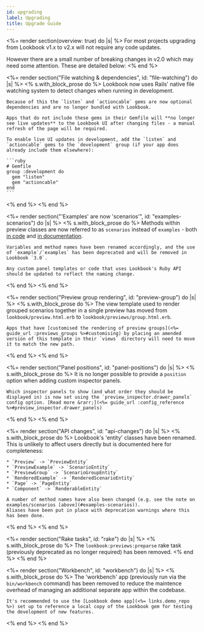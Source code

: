 ```yaml
---
id: upgrading
label: Upgrading
title: Upgrade Guide
---
```


<%= render section(overview: true) do |s| %>
  For most projects upgrading from Lookbook v1.x to v2.x will not require any code updates.

  However there are a small number of breaking changes in v2.0 which may need some attention. These are detailed below:
<% end %>

<%= render section("File watching & dependencies", id: "file-watching") do |s| %>
  <% s.with_block_prose do %>
    Lookbook now uses Rails' native file watching system to detect changes when running in development.

    Because of this the `listen` and `actioncable` gems are now optional dependencies and are no longer bundled with Lookbook.

    Apps that do not include these gems in their Gemfile will **no longer see live updates** to the Lookbook UI after changing files - a manual refresh of the page will be required.

    To enable live UI updates in development, add the `listen` and `actioncable` gems to the `development` group (if your app does already include them elsewhere):

    ```ruby
    # Gemfile
    group :development do
      gem "listen"
      gem "actioncable"
    end
    ```
  <% end %>
<% end %>

<%= render section("'Examples' are now 'scenarios'", id: "examples-scenarios") do |s| %>
  <% s.with_block_prose do %>
    Methods within preview classes are now referred to as `scenarios` instead of `examples` - both [in code](<%= api_url :preview_entity %>) and [in documentation](<%= guide_url :concepts %>).

    Variables and method names have been renamed accordingly, and the use of `example`/`examples` has been deprecated and will be removed in Lookbook `3.0`.
    
    Any custom panel templates or code that uses Lookbook's Ruby API should be updated to reflect the naming change.
  <% end %>
<% end %>

<%= render section("Preview group rendering", id: "preview-group") do |s| %>
  <% s.with_block_prose do %>
    The view template used to render grouped scenarios together in a single preview has moved from `lookbook/preview.html.erb` to `lookbook/previews/group.html.erb`.

    Apps that have [customised the rendering of preview groups](<%= guide_url :previews_groups %>#customising) by placing an amended version of this template in their `views` directory will need to move it to match the new path.
  <% end %>
<% end %>

<%= render section("Panel positions", id: "panel-positions") do |s| %>
  <% s.with_block_prose do %>
    It is no longer possible to provide a `position` option when adding custom inspector panels.

    Which inspector panels to show (and what order they should be displayed in) is now set using the `preview_inspector.drawer_panels` config option. [Read more &rarr;](<%= guide_url :config_reference %>#preview_inspector.drawer_panels)
  <% end %>
<% end %>

<%= render section("API changes", id: "api-changes") do |s| %>
  <% s.with_block_prose do %>
    Lookbook's 'entity' classes have been renamed. This is unlikely to affect users directly but is documented here for completeness:

    * `Preview` -> `PreviewEntity`
    * `PreviewExample` -> `ScenarioEntity`
    * `PreviewGroup` -> `ScenarioGroupEntity`
    * `RenderedExample` -> `RenderedScenarioEntity`
    * `Page` -> `PageEntity`
    * `Component` -> `RenderableEntity`

    A number of method names have also been changed (e.g. see the note on examples/scenarios [above](#examples-scenarios)).
    Aliases have been put in place with deprecation warnings where this has been done.
  <% end %>
<% end %>

<%= render section("Rake tasks", id: "rake") do |s| %>
  <% s.with_block_prose do %>
    The `lookbook:previews:preparse` rake task (previously deprecated as no longer required) has been removed.
  <% end %>
<% end %>

<%= render section("Workbench", id: "workbench") do |s| %>
  <% s.with_block_prose do %>
    The 'workbench' app (previously run via the `bin/workbench` command) has been removed to reduce the maintence overhead of managing an additional separate app within the codebase.

    It's recommended to use the [Lookbook demo app](<%= links.demo_repo %>) set up to reference a local copy of the Lookbook gem for testing the development of new features.
  <% end %>
<% end %>


